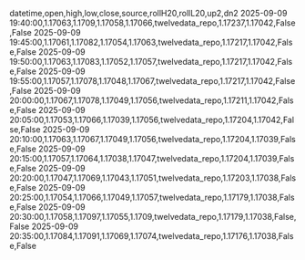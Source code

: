 datetime,open,high,low,close,source,rollH20,rollL20,up2,dn2
2025-09-09 19:40:00,1.17063,1.1709,1.17058,1.17066,twelvedata_repo,1.17237,1.17042,False,False
2025-09-09 19:45:00,1.17061,1.17082,1.17054,1.17063,twelvedata_repo,1.17217,1.17042,False,False
2025-09-09 19:50:00,1.17063,1.17083,1.17052,1.17057,twelvedata_repo,1.17217,1.17042,False,False
2025-09-09 19:55:00,1.17057,1.17078,1.17048,1.17067,twelvedata_repo,1.17217,1.17042,False,False
2025-09-09 20:00:00,1.17067,1.17078,1.17049,1.17056,twelvedata_repo,1.17211,1.17042,False,False
2025-09-09 20:05:00,1.17053,1.17066,1.17039,1.17056,twelvedata_repo,1.17204,1.17042,False,False
2025-09-09 20:10:00,1.17063,1.17067,1.17049,1.17056,twelvedata_repo,1.17204,1.17039,False,False
2025-09-09 20:15:00,1.17057,1.17064,1.17038,1.17047,twelvedata_repo,1.17204,1.17039,False,False
2025-09-09 20:20:00,1.17047,1.17069,1.17043,1.17051,twelvedata_repo,1.17203,1.17038,False,False
2025-09-09 20:25:00,1.17054,1.17066,1.17049,1.17057,twelvedata_repo,1.17179,1.17038,False,False
2025-09-09 20:30:00,1.17058,1.17097,1.17055,1.1709,twelvedata_repo,1.17179,1.17038,False,False
2025-09-09 20:35:00,1.17084,1.17091,1.17069,1.17074,twelvedata_repo,1.17176,1.17038,False,False
